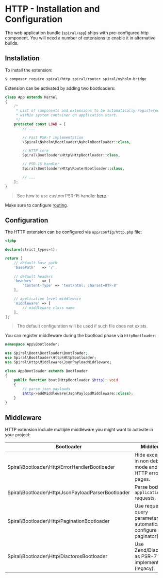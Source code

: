 # HTTP - Installation and Configuration
The web application bundle (`spiral/app`) ships with pre-configured http component. You will need a number of extensions
to enable it in alternative builds.

## Installation
To install the extension:

```bash
$ composer require spiral/http spiral/router spiral/nyholm-bridge
```

Extension can be activated by adding two bootloaders:

```php
class App extends Kernel
{
    /*
     * List of components and extensions to be automatically registered
     * within system container on application start.
     */
    protected const LOAD = [
        // ...

        // Fast PSR-7 implementation
        \Spiral\Nyholm\Bootloader\NyholmBootloader::class,

        // HTTP core
        Spiral\Bootloader\Http\HttpBootloader::class,

        // PSR-15 handler      
        Spiral\Bootloader\Http\RouterBootloader::class,

        // ...
    ];
}
```

> See how to use custom PSR-15 handler [here](/cookbook/psr-15.md).

Make sure to configure [routing](/http/routing.md).

## Configuration
The HTTP extension can be configured via `app/config/http.php` file:

```php
<?php

declare(strict_types=1);

return [
    // default base path
    'basePath'   => '/',
    
    // default headers
    'headers'    => [
        'Content-Type' => 'text/html; charset=UTF-8'
    ],

    // application level middleware
    'middleware' => [
        // middleware class name
    ],
];
```

> The default configuration will be used if such file does not exists.

You can register middleware during the bootload phase via `HttpBootloader`:

```php
namespace App\Bootloader;

use Spiral\Boot\Bootloader\Bootloader;
use Spiral\Bootloader\Http\HttpBootloader;
use Spiral\Http\Middleware\JsonPayloadMiddleware;

class AppBootloader extends Bootloader
{
    public function boot(HttpBootloader $http): void
    {
        // parse json payloads
        $http->addMiddleware(JsonPayloadMiddleware::class);
    }
}
```

## Middleware
HTTP extension include multiple middleware you might want to activate in your project:

Bootloader | Middleware
--- | ---
Spiral\Bootloader\Http\ErrorHandlerBootloader | Hide exceptions in non debug mode and render HTTP error pages.
Spiral\Bootloader\Http\JsonPayloadParserBootloader | Parse body of `application/json` requests.
Spiral\Bootloader\Http\PaginationBootloader | Use request query parameters to automatically configure paginator(s).
Spiral\Bootloader\Http\DiactorosBootloader | Use Zend/Diactoros as PSR-7 implementation (legacy).

